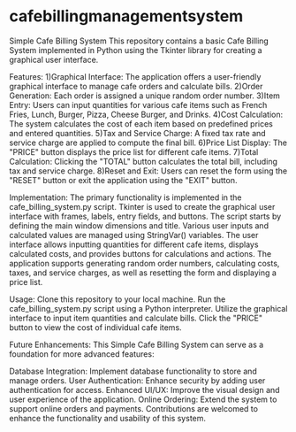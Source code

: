 # cafebillingmanagementsystem
Simple Cafe Billing System 
This repository contains a basic Cafe Billing System implemented in Python using the Tkinter library for creating a graphical user interface.

Features:
1)Graphical Interface: The application offers a user-friendly graphical interface to manage cafe orders and calculate bills.
2)Order Generation: Each order is assigned a unique random order number.
3)Item Entry: Users can input quantities for various cafe items such as French Fries, Lunch, Burger, Pizza, Cheese Burger, and Drinks.
4)Cost Calculation: The system calculates the cost of each item based on predefined prices and entered quantities.
5)Tax and Service Charge: A fixed tax rate and service charge are applied to compute the final bill.
6)Price List Display: The "PRICE" button displays the price list for different cafe items.
7)Total Calculation: Clicking the "TOTAL" button calculates the total bill, including tax and service charge.
8)Reset and Exit: Users can reset the form using the "RESET" button or exit the application using the "EXIT" button.

Implementation:
The primary functionality is implemented in the cafe_billing_system.py script.
Tkinter is used to create the graphical user interface with frames, labels, entry fields, and buttons.
The script starts by defining the main window dimensions and title.
Various user inputs and calculated values are managed using StringVar() variables.
The user interface allows inputting quantities for different cafe items, displays calculated costs, and provides buttons for calculations and actions.
The application supports generating random order numbers, calculating costs, taxes, and service charges, as well as resetting the form and displaying a price list.

Usage:
Clone this repository to your local machine.
Run the cafe_billing_system.py script using a Python interpreter.
Utilize the graphical interface to input item quantities and calculate bills.
Click the "PRICE" button to view the cost of individual cafe items.

Future Enhancements:
This Simple Cafe Billing System can serve as a foundation for more advanced features:

Database Integration: Implement database functionality to store and manage orders.
User Authentication: Enhance security by adding user authentication for access.
Enhanced UI/UX: Improve the visual design and user experience of the application.
Online Ordering: Extend the system to support online orders and payments.
Contributions are welcomed to enhance the functionality and usability of this system.
